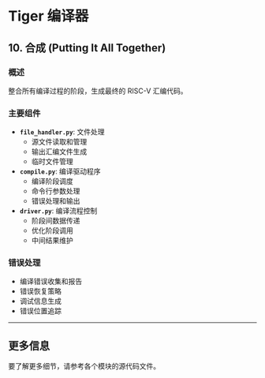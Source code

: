 # Tiger 编译器


## 10. 合成 (Putting It All Together)

### 概述
整合所有编译过程的阶段，生成最终的 RISC-V 汇编代码。

### 主要组件
- **`file_handler.py`**: 文件处理
    - 源文件读取和管理
    - 输出汇编文件生成
    - 临时文件管理
- **`compile.py`**: 编译驱动程序
    - 编译阶段调度
    - 命令行参数处理
    - 错误处理和输出
- **`driver.py`**: 编译流程控制
    - 阶段间数据传递
    - 优化阶段调用
    - 中间结果维护


### 错误处理
- 编译错误收集和报告
- 错误恢复策略
- 调试信息生成
- 错误位置追踪


---

## 更多信息
要了解更多细节，请参考各个模块的源代码文件。
